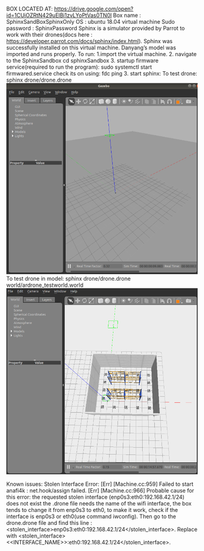 BOX LOCATED AT: https://drive.google.com/open?id=1CUiOZRtN429uElBi1zvLYoPtVas0TN0l
Box name : SphinxSandBoxSphinxOnly
OS : ubuntu 18.04 virtual machine
Sudo password : SphinxPassword
Sphinx is a simulator provided by Parrot to work with their drones(docs here : https://developer.parrot.com/docs/sphinx/index.html). Sphinx was successfully installed on this virtual machine. Danyang’s model was imported and runs properly.
To run:
1.import the virtual machine.
2. navigate to the SphinxSandbox
	cd sphinxSandbox
3. startup firmware service(required to run the program):
	sudo systemctl start firmwared.service
	check its on using: fdc ping
3. start sphinx:
	To test drone: sphinx drone/drone.drone
	![Alt text](READMEimages/drone.png?raw=true)
	To test drone in model: sphinx drone/drone.drone world/ardrone_testworld.world
  ![Alt text](READMEimages/droneWithModel.png?raw=true)

Known issues:
Stolen Interface Error:
[Err] [Machine.cc:959] Failed to start anafi4k : net.hook/assign failed.
[Err] [Machine.cc:966] Probable cause for this error: the requested stolen interface (enp0s3:eth0:192.168.42.1/24) does not exist
the .drone file needs the name of the wifi interface, the box tends to change it from enp0s3 to eth0, to make it work, check if the interface is enp0s3 or eth0(use command iwconfig). Then go to the drone.drone file and find this line : <stolen_interface>enp0s3:eth0:192.168.42.1/24</stolen_interface>. Replace with <stolen_interface><<INTERFACE_NAME>>:eth0:192.168.42.1/24</stolen_interface>.
